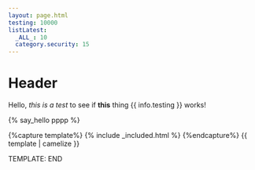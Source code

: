 ```yaml
---
layout: page.html
testing: 10000
listLatest:
  _ALL_: 10
  category.security: 15
---
```


# Header

Hello, _this is a test_ to see if **this** thing {{ info.testing }} works!


{% say_hello pppp %}

{%capture template%}
  {% include _included.html %}
{%endcapture%}
{{ template | camelize }}

TEMPLATE:
END
